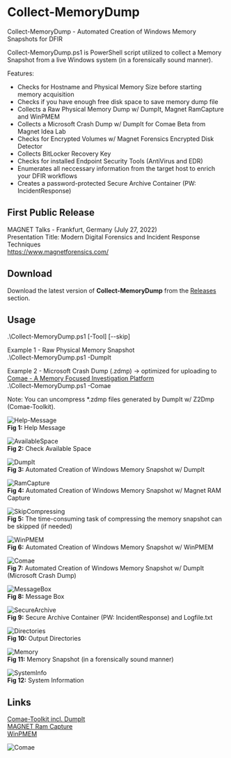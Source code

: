# Collect-MemoryDump
Collect-MemoryDump - Automated Creation of Windows Memory Snapshots for DFIR

Collect-MemoryDump.ps1 is PowerShell script utilized to collect a Memory Snapshot from a live Windows system (in a forensically sound manner).

Features:
* Checks for Hostname and Physical Memory Size before starting memory acquisition
* Checks if you have enough free disk space to save memory dump file
* Collects a Raw Physical Memory Dump w/ DumpIt, Magnet RamCapture and WinPMEM
* Collects a Microsoft Crash Dump w/ DumpIt for Comae Beta from Magnet Idea Lab
* Checks for Encrypted Volumes w/ Magnet Forensics Encrypted Disk Detector
* Collects BitLocker Recovery Key
* Checks for installed Endpoint Security Tools (AntiVirus and EDR)
* Enumerates all neccessary information from the target host to enrich your DFIR workflows
* Creates a password-protected Secure Archive Container (PW: IncidentResponse)

## First Public Release    
MAGNET Talks - Frankfurt, Germany (July 27, 2022)  
Presentation Title: Modern Digital Forensics and Incident Response Techniques  
https://www.magnetforensics.com/  

## Download  
Download the latest version of **Collect-MemoryDump** from the [Releases](https://github.com/evild3ad/Collect-MemoryDump/releases/latest) section.  

## Usage  
.\Collect-MemoryDump.ps1 [-Tool] [--skip]

Example 1 - Raw Physical Memory Snapshot  
.\Collect-MemoryDump.ps1 -DumpIt

Example 2 - Microsoft Crash Dump (.zdmp) &#8594; optimized for uploading to [Comae - A Memory Focused Investigation Platform](https://www.comae.com/)  
.\Collect-MemoryDump.ps1 -Comae  

Note: You can uncompress *.zdmp files generated by DumpIt w/ Z2Dmp (Comae-Toolkit).

![Help-Message](https://github.com/evild3ad/Collect-MemoryDump/blob/64d99221e407893ec3530550404c6d9c849afdf3/Screenshots/01.png)  
**Fig 1:** Help Message  

![AvailableSpace](https://github.com/evild3ad/Collect-MemoryDump/blob/64d99221e407893ec3530550404c6d9c849afdf3/Screenshots/02.png)  
**Fig 2:** Check Available Space

![DumpIt](https://github.com/evild3ad/Collect-MemoryDump/blob/64d99221e407893ec3530550404c6d9c849afdf3/Screenshots/03.png)  
**Fig 3:** Automated Creation of Windows Memory Snapshot w/ DumpIt

![RamCapture](https://github.com/evild3ad/Collect-MemoryDump/blob/64d99221e407893ec3530550404c6d9c849afdf3/Screenshots/04.png)  
**Fig 4:** Automated Creation of Windows Memory Snapshot w/ Magnet RAM Capture

![SkipCompressing](https://github.com/evild3ad/Collect-MemoryDump/blob/64d99221e407893ec3530550404c6d9c849afdf3/Screenshots/05.png)  
**Fig 5:** The time-consuming task of compressing the memory snapshot can be skipped (if needed)  

![WinPMEM](https://github.com/evild3ad/Collect-MemoryDump/blob/64d99221e407893ec3530550404c6d9c849afdf3/Screenshots/06.png)  
**Fig 6:** Automated Creation of Windows Memory Snapshot w/ WinPMEM

![Comae](https://github.com/evild3ad/Collect-MemoryDump/blob/64d99221e407893ec3530550404c6d9c849afdf3/Screenshots/07.png)  
**Fig 7:** Automated Creation of Windows Memory Snapshot w/ DumpIt (Microsoft Crash Dump)

![MessageBox](https://github.com/evild3ad/Collect-MemoryDump/blob/64d99221e407893ec3530550404c6d9c849afdf3/Screenshots/08.png)  
**Fig 8:** Message Box

![SecureArchive](https://github.com/evild3ad/Collect-MemoryDump/blob/64d99221e407893ec3530550404c6d9c849afdf3/Screenshots/09.png)  
**Fig 9:** Secure Archive Container (PW: IncidentResponse) and Logfile.txt

![Directories](https://github.com/evild3ad/Collect-MemoryDump/blob/64d99221e407893ec3530550404c6d9c849afdf3/Screenshots/10.png)  
**Fig 10:** Output Directories

![Memory](https://github.com/evild3ad/Collect-MemoryDump/blob/64d99221e407893ec3530550404c6d9c849afdf3/Screenshots/11.png)  
**Fig 11:** Memory Snapshot (in a forensically sound manner)

![SystemInfo](https://github.com/evild3ad/Collect-MemoryDump/blob/64d99221e407893ec3530550404c6d9c849afdf3/Screenshots/12.png)  
**Fig 12:** System Information

## Links
[Comae-Toolkit incl. DumpIt](https://www.magnetforensics.com/blog/how-to-get-started-with-comae/)  
[MAGNET Ram Capture](https://www.magnetforensics.com/resources/magnet-ram-capture/)  
[WinPMEM](https://github.com/Velocidex/WinPmem)  

![Comae](https://www.comae.com/images/MF_Comae_Acquisition_ComaeWebsite2_1200x675.jpg) 
